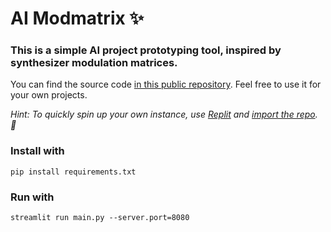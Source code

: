 # AI Modmatrix ✨
### This is a simple AI project prototyping tool, inspired by synthesizer modulation matrices.
You can find the source code [in this public repository](https://github.com/chris-ernst/modmatrix-ai). Feel free to use it for your own projects.

*Hint: To quickly spin up your own instance, use [Replit](https://replit.com/) and [import the repo](https://docs.replit.com/programming-ide/using-git-on-replit/import-repository). 🚀*

### Install with
```
pip install requirements.txt
```

### Run with
```
streamlit run main.py --server.port=8080
```